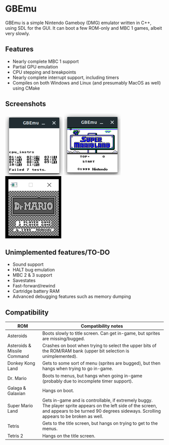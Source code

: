 # GBEmu

GBEmu is a simple Nintendo Gameboy (DMG) emulator written in C++, using SDL for the GUI. It can boot a few ROM-only and MBC 1 games, albeit very slowly.

## Features
 - Nearly complete MBC 1 support
 - Partial GPU emulation
 - CPU stepping and breakpoints
 - Nearly complete interrupt support, including timers
 - Compiles on both Windows and Linux (and presumably MacOS as well) using CMake

## Screenshots

![Blargg's test ROM](blarggs.png)
![Super Mario Land](sml.png)
![Dr. Mario](drMario.png)

## Unimplemented features/TO-DO
  - Sound support
  - HALT bug emulation
  - MBC 2 & 3 support
  - Savestates
  - Fast-forward/rewind
  - Cartridge battery RAM
  - Advanced debugging features such as memory dumping 


## Compatibility
| ROM                         | Compatibility notes                                                                                                                                                                                   |
|-----------------------------|-------------------------------------------------------------------------------------------------------------------------------------------------------------------------------------------------------|
| Asteroids                   | Boots slowly to title screen. Can get in-game, but sprites are missing/bugged.                                                                                                                        |
| Asteroids & Missile Command | Crashes on boot when trying to select the upper bits of the ROM/RAM bank (upper bit selection is unimplemented).                                                                                              |
| Donkey Kong Land            | Gets to some sort of menu (sprites are bugged), but then hangs when trying to go in-game.                                                                                                             |
| Dr. Mario                   | Boots to menus, but hangs when going in-game (probably due to incomplete timer support).                                                                                                              |
| Galaga & Galaxian           | Hangs on boot.                                                                                                                                                                                        |
| Super Mario Land            | Gets in-game and is controllable, if extremely buggy. The player sprite appears on the left side of the screen, and appears to be turned 90 degrees sideways. Scrolling appears to be broken as well. |
| Tetris                      | Gets to the title screen, but hangs on trying to get to the menus.                                                                                                                                    |
| Tetris 2                    | Hangs on the title screen.                                                                                                                                                                            |
 
